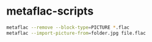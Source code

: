 # metaflac-scripts

```bash
metaflac --remove --block-type=PICTURE *.flac
metaflac --import-picture-from=folder.jpg file.flac
```
